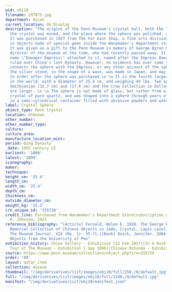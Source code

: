 ```yaml
---
pid: obj10
filename: 297875.jpg
department: Asian
current_location: On Display
description: "The origins of the Penn Museum's crystal ball, both the location where
  the crystal was mined, and the place where the sphere was polished, are unknown.
  It was purchased in 1927 from The Far East Shop, a fine arts division specializing
  in objects made of special gems inside the Wanamaker's department store in Philadelphia.
  It was given as a gift to the Penn Museum in memory of George Byron Gordon, the
  director of the museum at the time, who had recently passed away. It came with the
  name \"Dowager Empress\" attached to it, named after the Empress Dowager Cixi who
  ruled over China's last Dynasty. However, no evidence has ever come to light that
  connects the sphere with the Empress, or any other account of the sphere's origins.
  The silver stand, in the shape of a wave, was made in Japan, and may have been made
  to order after the sphere was purchased.\n \n It is the fourth largest crystal sphere
  in the world, with a diameter of 25.4 cm, and weighing 49 lbs. Two spheres in the
  Smithsonian (32.7 cm) and (27.6 cm) and the Crow Collection in Dallas (28.9 cm)
  are larger. \n \n The sphere is not made of glass, but rather from a naturally-occurring
  crystal of pure quartz, and was shaped into a sphere through years of constant turning
  in a semi-cylindrical container filled with abrasive powders and water."
label: Crystal Sphere
object_type: Rock Crystal
location: Unknown
other_number:
other_number_type:
culture:
culture_area:
manufacture_location_mint:
period: Qing Dynasty
_date: 19th century CE
earliest: '1800'
latest: '1899'
iconography:
maker:
technique:
height_cm: '25.4'
length_cm:
width_cm: '25.4'
depth_cm:
thickness_cm:
outside_diameter_cm:
weight_kg: '22.2'
irn_unique_id: '335728'
credit_line: Purchased from Wanamaker's Department Store|subscription of Eldridge
  R. Johnson, 1927
reference_bibliography: "[Article] Fernald, Helen E. 1928. The George Byron Gordon
  Memorial Collection of Chinese Objects in Jade, Crystal, Lapis Lazuli and Coral.
  The Museum Journal. XIX (No. 1): 35-71.|[Book] Quick, Jennifer. 2004. Magnificent
  Objects from the University of Pen"
exhibition_history: China Gallery - Exhibition (22 Feb 2017)|In A Rush? Take a Quick
  Tour of The Museum - Exhibition ( Sep 1996)|Chinese Rotunda - Exhibition (1968)
source: https://www.penn.museum/collections/object.php?irn=335728
order: '09'
layout: qatar_item
collection: museum
thumbnail: "/img/derivatives/iiif/images/obj10/full/250,/0/default.jpg"
full: "/img/derivatives/iiif/images/obj10/full/1140,/0/default.jpg"
manifest: "/img/derivatives/iiif/obj10/manifest.json"
---
```

